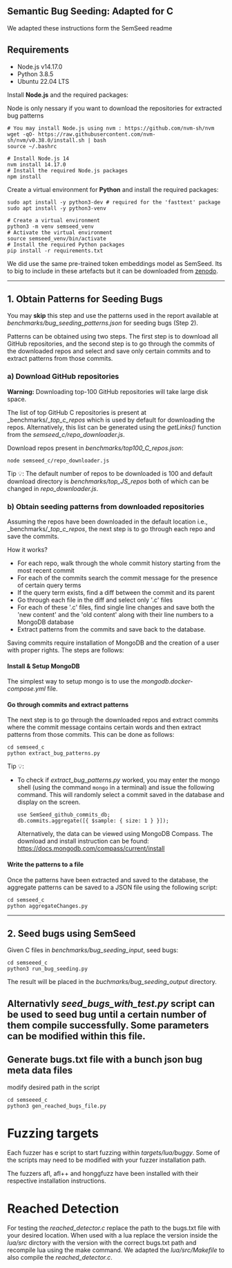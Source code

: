 Semantic Bug Seeding: Adapted for C
---

We adapted these instructions form the SemSeed readme

  
## Requirements

- Node.js v14.17.0
- Python 3.8.5
- Ubuntu 22.04 LTS

Install **Node.js** and the required packages:

Node is only nessary if you want to download the repositories for extracted bug patterns

````shell
# You may install Node.js using nvm : https://github.com/nvm-sh/nvm
wget -qO- https://raw.githubusercontent.com/nvm-sh/nvm/v0.38.0/install.sh | bash
source ~/.bashrc

# Install Node.js 14
nvm install 14.17.0
# Install the required Node.js packages
npm install
````

Create a virtual environment for **Python** and install the required packages:

````shell
sudo apt install -y python3-dev # required for the 'fasttext' package
sudo apt install -y python3-venv

# Create a virtual environment
python3 -m venv semseed_venv
# Activate the virtual environment
source semseed_venv/bin/activate
# Install the required Python packages
pip install -r requirements.txt
````

We did use the same pre-trained token embeddings model as SemSeed. Its to big to include in these artefacts but it can be downloaded from [zenodo](https://zenodo.org/record/4901843).

---

## 1. Obtain Patterns for Seeding Bugs

You may **skip** this step and use the patterns used in the report available at
_benchmarks/bug_seeding_patterns.json_ for seeding bugs (Step 2).

Patterns can be obtained using two steps. The first step is to download all GitHub repositories, and the second step is to go through the commits of the downloaded repos and select and save only certain commits and to extract patterns from those commits.


### a) Download GitHub repositories

**Warning:** Downloading top-100 GitHub repositories will take large disk space.

The list of top GitHub C repositories is present at _benchmarks/__top_c_repos_ which is used by
default for downloading the repos. Alternatively, this list can be generated using the _getLinks()_ function from the
_semseed_c/repo_downloader.js_.

Download repos present in _benchmarks/top100_C_repos.json_:

````shell
node semseed_c/repo_downloader.js
````

Tip 💡:
The default number of repos to be downloaded is 100 and default download directory is _benchmarks/top_JS_repos_ both of
which can be changed in _repo_downloader.js_.

### b) Obtain seeding patterns from downloaded repositories

Assuming the repos have been downloaded in the default location i.e., _benchmarks/__top_c_repos_, the next step is to go
through each repo and save the commits.

How it works?

- For each repo, walk through the whole commit history starting from the most recent commit
- For each of the commits search the commit message for the presence of certain query terms
- If the query term exists, find a diff between the commit and its parent
- Go through each file in the diff and select only '.c' files
- For each of these '.c' files, find single line changes and save both the 'new content' and the 'old content' along
  with their line numbers to a MongoDB database
- Extract patterns from the commits and save back to the database.

Saving commits require installation of MongoDB and the creation of a user with proper rights. The steps are follows:

#### Install & Setup MongoDB

The simplest way to setup mongo is to use the _mongodb.docker-compose.yml_ file.

#### Go through commits and extract patterns

The next step is to go through the downloaded repos and extract commits where the commit message contains certain words
and then extract patterns from those commits. This can be done as follows:

```shell
cd semseed_c
python extract_bug_patterns.py
```

Tip 💡:

- To check if _extract_bug_patterns.py_ worked, you may enter the mongo shell (using the command ``mongo`` in a terminal) and issue the
  following command. This will randomly select a commit saved in the database and display on the screen.

  ```shell
  use SemSeed_github_commits_db;
  db.commits.aggregate([{ $sample: { size: 1 } }]);
  ```

  Alternatively, the data can be viewed using MongoDB Compass. The download and install instruction can be found:
  https://docs.mongodb.com/compass/current/install

#### Write the patterns to a file

Once the patterns have been extracted and saved to the database, the aggregate patterns can be saved to a JSON file
using the following script:

````shell
cd semseed_c
python aggregateChanges.py
````

---

## 2. Seed bugs using SemSeed

Given C files in _benchmarks/bug_seeding_input_, seed bugs:

````shell
cd semseeed_c
python3 run_bug_seeding.py
````

The result will be placed in the _buchmarks/bug_seeding_output_ directory.

Alternativly _seed_bugs_with_test.py_ script can be used to seed bug until a certain number of them compile successfully. Some parameters can be modified within this file.
---


## Generate bugs.txt file with a bunch json bug meta data files

modify desired path in the script

````shell
cd semseeed_c
python3 gen_reached_bugs_file.py
````


# Fuzzing targets

Each fuzzer has e script to start fuzzing within _targets/lua/buggy_. Some of the scripts may need to be modified with your fuzzer installation path.

The fuzzers afl, afl++ and honggfuzz have been installed with their respective installation instructions. 

# Reached Detection

For testing the _reached_detector.c_ replace the path to the bugs.txt file with your desired location. When used with a lua replace the version inside the _lua/src_ dirctory with the version with the correct bugs.txt path and recompile lua using the make command. We adapted the _lua/src/Makefile_ to also compile the _reached_detector.c_.